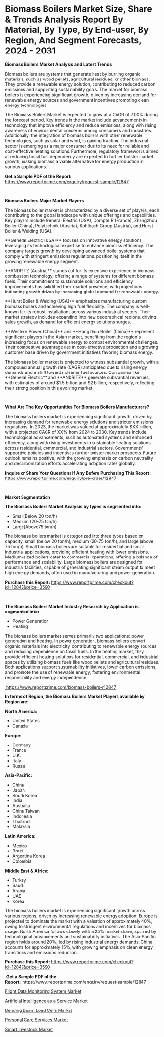 <p><h1>Biomass Boilers Market Size, Share & Trends Analysis Report By Material, By Type, By End-user, By Region, And Segment Forecasts, 2024 - 2031</h1></p><p><strong>Biomass Boilers Market Analysis and Latest Trends</strong></p>
<p><p>Biomass boilers are systems that generate heat by burning organic materials, such as wood pellets, agricultural residues, or other biomass. They provide a renewable energy solution, contributing to reduced carbon emissions and supporting sustainability goals. The market for biomass boilers is experiencing significant growth, driven by increasing demand for renewable energy sources and government incentives promoting clean energy technologies.</p><p>The Biomass Boilers Market is expected to grow at a CAGR of 7.00% during the forecast period. Key trends in the market include advancements in technology that improve efficiency and reduce emissions, along with rising awareness of environmental concerns among consumers and industries. Additionally, the integration of biomass boilers with other renewable technologies, such as solar and wind, is gaining traction. The industrial sector is emerging as a major consumer due to its need for reliable and cost-effective heating solutions. Furthermore, regulatory frameworks aimed at reducing fossil fuel dependency are expected to further bolster market growth, making biomass a viable alternative for energy production in various applications.</p></p>
<p><strong>Get a Sample PDF of the Report:&nbsp;</strong> <a href="https://www.reportprime.com/enquiry/request-sample/12847">https://www.reportprime.com/enquiry/request-sample/12847</a></p>
<p>&nbsp;</p>
<p><strong>Biomass Boilers Major Market Players</strong></p>
<p><p>The biomass boiler market is characterized by a diverse set of players, each contributing to the global landscape with unique offerings and capabilities. Key players include General Electric (USA), Compte.R (France), Zhengzhou Boiler (China), Polytechnik (Austria), Kohlbach Group (Austria), and Hurst Boiler & Welding (USA).</p><p>**General Electric (USA)** focuses on innovative energy solutions, leveraging its technological expertise to enhance biomass efficiency. The company targets growth by developing advanced boiler systems that comply with stringent emissions regulations, positioning itself in the growing renewable energy segment.</p><p>**ANDRITZ (Austria)** stands out for its extensive experience in biomass combustion technology, offering a range of systems for different biomass fuels. Their commitment to sustainable solutions and efficiency improvements has solidified their market presence, with projections indicating growth driven by increasing global demand for renewable energy.</p><p>**Hurst Boiler & Welding (USA)** emphasizes manufacturing custom biomass boilers and achieving high fuel flexibility. The company is well-known for its robust installations across various industrial sectors. Their market strategy includes expanding into new geographical regions, driving sales growth, as demand for efficient energy solutions surges.</p><p>**Western Power (China)** and **Hangzhou Boiler (China)** represent significant players in the Asian market, benefiting from the region's increasing focus on renewable energy to combat environmental challenges. Their competitive advantage lies in cost-effective production and a growing customer base driven by government initiatives favoring biomass energy.</p><p>The biomass boiler market is projected to witness substantial growth, with a compound annual growth rate (CAGR) anticipated due to rising energy demands and a shift towards cleaner fuel sources. Companies like **General Electric** and **ANDRITZ** generate substantial revenues, with estimates of around $1.5 billion and $2 billion, respectively, reflecting their strong position in this evolving market.</p></p>
<p>&nbsp;</p>
<p><strong>What Are The Key Opportunities For Biomass Boilers Manufacturers?</strong></p>
<p><p>The biomass boilers market is experiencing significant growth, driven by increasing demand for renewable energy solutions and stricter emissions regulations. In 2023, the market was valued at approximately $XX billion, with a projected CAGR of XX% from 2024 to 2030. Key trends include technological advancements, such as automated systems and enhanced efficiency, along with rising investments in sustainable heating solutions across residential, commercial, and industrial sectors. Governments' supportive policies and incentives further bolster market prospects. Future outlook remains positive, with the growing emphasis on carbon neutrality and decarbonization efforts accelerating adoption rates globally.</p></p>
<p><strong>Inquire or Share Your Questions If Any Before Purchasing This Report:</strong> <a href="https://www.reportprime.com/enquiry/pre-order/12847">https://www.reportprime.com/enquiry/pre-order/12847</a></p>
<p>&nbsp;</p>
<p><strong>Market Segmentation</strong></p>
<p><strong>The Biomass Boilers Market Analysis by types is segmented into:</strong></p>
<p><ul><li>Small(Below 20 ton/h)</li><li>Medium (20-75 ton/h)</li><li>Large(Above75 ton/h)</li></ul></p>
<p><p>The biomass boilers market is categorized into three types based on capacity: small (below 20 ton/h), medium (20-75 ton/h), and large (above 75 ton/h). Small biomass boilers are suitable for residential and small industrial applications, providing efficient heating with lower emissions. Medium-sized boilers cater to commercial operations, offering a balance of performance and scalability. Large biomass boilers are designed for industrial facilities, capable of generating significant steam output to meet high energy demands, often used in manufacturing and power generation.</p></p>
<p><strong>Purchase this Report:&nbsp;</strong><a href="https://www.reportprime.com/checkout?id=12847&price=3590">https://www.reportprime.com/checkout?id=12847&price=3590</a></p>
<p>&nbsp;</p>
<p><strong>The Biomass Boilers Market Industry Research by Application is segmented into:</strong></p>
<p><ul><li>Power Generation</li><li>Heating</li></ul></p>
<p><p>The biomass boilers market serves primarily two applications: power generation and heating. In power generation, biomass boilers convert organic materials into electricity, contributing to renewable energy sources and reducing dependence on fossil fuels. In the heating market, they provide efficient heating solutions for residential, commercial, and industrial spaces by utilizing biomass fuels like wood pellets and agricultural residues. Both applications support sustainability initiatives, lower carbon emissions, and promote the use of renewable energy, fostering environmental responsibility and energy independence.</p></p>
<p><a href="https://www.reportprime.com/biomass-boilers-r12847">&nbsp;https://www.reportprime.com/biomass-boilers-r12847</a></p>
<p><strong>In terms of Region, the Biomass Boilers Market Players available by Region are:</strong></p>
<p>
    <p> <strong> North America: </strong>
        <ul>
            <li>United States</li>
            <li>Canada</li>
        </ul>
        </p> 
    <p> <strong> Europe: </strong>
        <ul>
            <li>Germany</li>
            <li>France</li>
            <li>U.K.</li>
            <li>Italy</li>
            <li>Russia</li>
        </ul>
        </p> 
    <p> <strong> Asia-Pacific: </strong>
        <ul>
            <li>China</li>
            <li>Japan</li>
            <li>South Korea</li>
            <li>India</li>
            <li>Australia</li>
            <li>China Taiwan</li>
            <li>Indonesia</li>
            <li>Thailand</li>
            <li>Malaysia</li>
        </ul>
        </p> 
    <p> <strong> Latin America: </strong>
        <ul>
            <li>Mexico</li>
            <li>Brazil</li>
            <li>Argentina Korea</li>
            <li>Colombia</li>
        </ul>
        </p> 
    <p> <strong> Middle East & Africa: </strong>
        <ul>
            <li>Turkey</li>
            <li>Saudi</li>
            <li>Arabia</li>
            <li>UAE</li>
            <li>Korea</li>
        </ul>
    </p>
    </p>
<p><p>The biomass boilers market is experiencing significant growth across various regions, driven by increasing renewable energy adoption. Europe is projected to dominate the market with a valuation of approximately 40%, owing to stringent environmental regulations and incentives for biomass usage. North America follows closely with a 25% market share, spurred by technological advancements and sustainability initiatives. The Asia-Pacific region holds around 20%, led by rising industrial energy demands. China accounts for approximately 15%, with growing emphasis on clean energy transitions and emissions reduction.</p></p>
<p><strong>Purchase this Report: </strong><a href="https://www.reportprime.com/checkout?id=12847&price=3590">https://www.reportprime.com/checkout?id=12847&price=3590</a></p>
<p>&nbsp;<strong>Get a Sample PDF of the Report:&nbsp;&nbsp;</strong><a href="https://www.reportprime.com/enquiry/request-sample/12847">https://www.reportprime.com/enquiry/request-sample/12847</a></p>
<p><strong></strong></p>
<p><p><a href="https://www.linkedin.com/pulse/booming-flight-data-monitoring-system-market-sector-analysis-lxzff?trackingId=Lyatm300T3WA4dCWUPT7LA%3D%3D">Flight Data Monitoring System Market</a></p><p><a href="https://www.linkedin.com/pulse/artificial-intelligence-service-market-industry-landscape-growth-4jwof?trackingId=iALvioe%2BQuCnmFuUXodYxw%3D%3D">Artificial Intelligence as a Service Market</a></p><p><a href="https://issuu.com/reportprime-2/docs/bending-beam-load-cells-market-size_164a90844660d3">Bending Beam Load Cells Market</a></p><p><a href="https://medium.com/@rebecca.smith5467/personal-care-services-market-strategic-insights-product-evolution-and-market-segmentation-in-the-d19e0b377840">Personal Care Services Market</a></p><p><a href="https://medium.com/@rebecca.smith5467/smart-livestock-market-global-market-insights-and-regional-analysis-2024-2031-820d3fcc2f84">Smart Livestock Market</a></p></p>